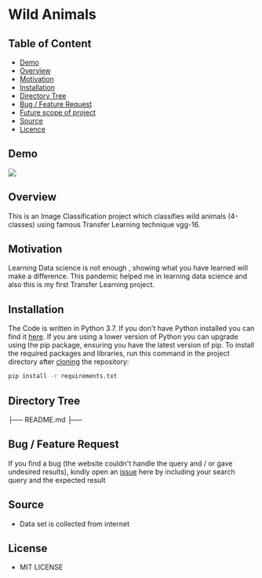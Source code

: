 # Wild Animals

## Table of Content
  * [Demo](#demo)
  * [Overview](#overview)
  * [Motivation](#motivation)
  * [Installation](#installation)
  * [Directory Tree](#directory-tree)
  * [Bug / Feature Request](#bug---feature-request)
  * [Future scope of project](#future-scope)
  * [Source](#Source)
  * [Licence](#Licence)


## Demo

[![](https://imgur.com/OYDAzwV.png)](https://imgur.com/fibRSV9)

## Overview
This is an Image Classification project which classifies wild animals (4-classes) using famous Transfer Learning technique vgg-16.

## Motivation
Learning Data science is not enough , showing what you have learned will make a difference. This pandemic helped me in learning data science and also this is my first Transfer Learning project.

## Installation
The Code is written in Python 3.7. If you don't have Python installed you can find it [here](https://www.python.org/downloads/). If you are using a lower version of Python you can upgrade using the pip package, ensuring you have the latest version of pip. To install the required packages and libraries, run this command in the project directory after [cloning](https://www.howtogeek.com/451360/how-to-clone-a-github-repository/) the repository:
```bash
pip install -r requirements.txt
```

## Directory Tree 
├── README.md
├── 

## Bug / Feature Request

If you find a bug (the website couldn't handle the query and / or gave undesired results), kindly open an [issue](https://github.com/bharathreddy3468/nlp_emotion/issues) here by including your search query and the expected result

## Source
* Data set is collected from internet

## License
* MIT LICENSE
